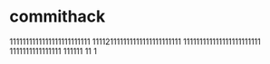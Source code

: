 # commithack
1111111111111111111111111
111121111111111111111111111
111111111111111111111111
1111111111111111
111111
11
1
